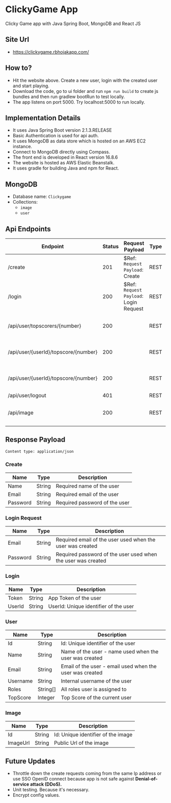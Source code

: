 # ClickyGame App
Clicky Game app with Java Spring Boot, MongoDB and React JS


## Site Url
* https://clickygame.rbhojakapp.com/

## How to?
* Hit the website above. Create a new user, login with the created user and start playing. 
* Download the code, go to ui folder and run `npm run build` to create js bundles and then run gradlew bootRun to test locally.
* The app listens on port 5000. Try localhost:5000 to run locally.

## Implementation Details  
* It uses Java Spring Boot version 2.1.3.RELEASE
* Basic Authentication is used for api auth.
* It uses MongoDB as data store which is hosted on an AWS EC2 instance.
* Connect to MongoDB directly using Compass. 
* The front end is developed in React version 16.8.6
* The website is hosted as AWS Elastic Beanstalk. 
* It uses gradle for building Java and npm for React.

## MongoDB
* Database name: `Clickygame`
* Collections: 
  * `image` 
  * `user`

## Api Endpoints

| Endpoint  | Status | Request Payload | Type | Verb | Response 
| ------------- | ------------- | ------------- |------------- | ------------- | ------------- |
| /create  | 201 | $Ref: `Request Payload`: Create  | REST | POST | String UserId
| /login | 200 | $Ref: `Request Payload`: Login Request | REST | POST | $Ref: `Response Payload`: Login
| /api/user/topscorers/{number} | 200  |  | REST | GET | $Ref: `Response Payload`: User[]
| /api/user/{userId}/topscore/{number} | 200  |  | REST | PUT | $Ref: `Response Payload`: User
| /api/user/{userId}/topscore/{number} | 200  |  | REST | PUT | $Ref: `Response Payload`: User
| /api/user/logout | 401  |  | REST | POST | 
| /api/image | 200  |  | REST | GET | $Ref: `Response Payload`: Image


## Response Payload 
`Content type: application/json`

### Create

| Name | Type | Description
| ------------- | ------------- | ------------- |
| Name  | String | Required name of the user |
| Email  | String  | Required email of the user |
| Password  | String  | Required password of the user |

### Login Request

| Name | Type | Description
| ------------- | ------------- | ------------- |
| Email  | String | Required email of the user used when the user was created |
| Password  | String  | Required password of the user used when the user was created |

### Login
  
| Name | Type | Description
| ------------- | ------------- | ------------- |
| Token  | String | App Token of the user |
| UserId  | String  | UserId: Unique identifier of the user |
  
  
### User
  
| Name | Type | Description
| ------------- | ------------- | ------------- |
| Id  | String | Id: Unique identifier of the user |
| Name  | String  | Name of the user - name used when the user was created |
| Email  | String  | Email of the user - email used when the user was created |
| Username  | String  | Internal username of the user |
| Roles  | String[]  | All roles user is assigned to |
| TopScore  | Integer  | Top Score of the current user |
  
### Image
  
| Name | Type | Description
| ------------- | ------------- | ------------- |
| Id  | String | Id: Unique identifier of the image |
| ImageUrl  | String  | Public Url of the image |
  
  
## Future Updates
* Throttle down the create requests coming from the same Ip address or use SSO OpenID connect because app is not safe against **Denial-of-service attack (DDoS).**
* Unit testing. Because it's necessary.
* Encrypt config values.
     
